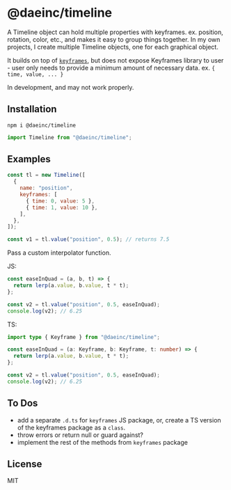 # @daeinc/timeline

A Timeline object can hold multiple properties with keyframes. ex. position, rotation, color, etc., and makes it easy to group things together. In my own projects, I create multiple Timeline objects, one for each graphical object.

It builds on top of [`keyframes`](https://github.com/mattdesl/keyframes), but does not expose Keyframes library to user - user only needs to provide a minimum amount of necessary data. ex. `{ time, value, ... }`

In development, and may not work properly.

## Installation

```
npm i @daeinc/timeline
```

```js
import Timeline from "@daeinc/timeline";
```

## Examples

```js
const tl = new Timeline([
  {
    name: "position",
    keyframes: [
      { time: 0, value: 5 },
      { time: 1, value: 10 },
    ],
  },
]);

const v1 = tl.value("position", 0.5); // returns 7.5
```

Pass a custom interpolator function.

JS:

```js
const easeInQuad = (a, b, t) => {
  return lerp(a.value, b.value, t * t);
};

const v2 = tl.value("position", 0.5, easeInQuad);
console.log(v2); // 6.25
```

TS:

```ts
import type { Keyframe } from "@daeinc/timeline";

const easeInQuad = (a: Keyframe, b: Keyframe, t: number) => {
  return lerp(a.value, b.value, t * t);
};

const v2 = tl.value("position", 0.5, easeInQuad);
console.log(v2); // 6.25
```

## To Dos

- add a separate `.d.ts` for `keyframes` JS package, or, create a TS version of the keyframes package as a `class`.
- throw errors or return null or guard against?
- implement the rest of the methods from `keyframes` package

## License

MIT
